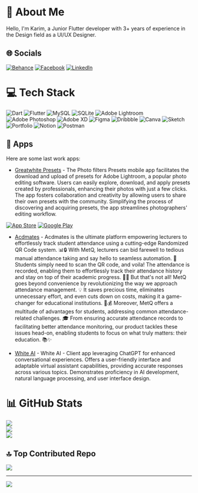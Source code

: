 # 💫 About Me
Hello, I'm Karim, a Junior Flutter developer with 3+ years of experience in the Design field as a UI/UX Designer.

## 🌐 Socials
[![Behance](https://img.shields.io/badge/Behance-1769ff?logo=behance&logoColor=white)](https://www.behance.net/karimeltalawy1) [![Facebook](https://img.shields.io/badge/Facebook-%231877F2.svg?logo=Facebook&logoColor=white)](https://www.facebook.com/karim.eltalawy.7) [![LinkedIn](https://img.shields.io/badge/LinkedIn-%230077B5.svg?logo=linkedin&logoColor=white)](https://www.linkedin.com/in/karimeltalawy-44/)

# 💻 Tech Stack
![Dart](https://img.shields.io/badge/dart-%230175C2.svg?style=for-the-badge&logo=dart&logoColor=white) ![Flutter](https://img.shields.io/badge/Flutter-%2302569B.svg?style=for-the-badge&logo=Flutter&logoColor=white) ![MySQL](https://img.shields.io/badge/mysql-%2300f.svg?style=for-the-badge&logo=mysql&logoColor=white) ![SQLite](https://img.shields.io/badge/sqlite-%2307405e.svg?style=for-the-badge&logo=sqlite&logoColor=white) ![Adobe Lightroom](https://img.shields.io/badge/Adobe%20Lightroom-31A8FF.svg?style=for-the-badge&logo=Adobe%20Lightroom&logoColor=white) ![Adobe Photoshop](https://img.shields.io/badge/adobephotoshop-%2331A8FF.svg?style=for-the-badge&logo=adobephotoshop&logoColor=white) ![Adobe XD](https://img.shields.io/badge/Adobe%20XD-470137?style=for-the-badge&logo=Adobe%20XD&logoColor=#FF61F6) 	![Figma](https://img.shields.io/badge/figma-%23F24E1E.svg?style=for-the-badge&logo=figma&logoColor=white) ![Dribbble](https://img.shields.io/badge/Dribbble-EA4C89?style=for-the-badge&logo=dribbble&logoColor=white) ![Canva](https://img.shields.io/badge/Canva-%2300C4CC.svg?style=for-the-badge&logo=Canva&logoColor=white) ![Sketch](https://img.shields.io/badge/Sketch-FFB387?style=for-the-badge&logo=sketch&logoColor=black) ![Portfolio](https://img.shields.io/badge/Portfolio-%23000000.svg?style=for-the-badge&logo=firefox&logoColor=#FF7139) ![Notion](https://img.shields.io/badge/Notion-%23000000.svg?style=for-the-badge&logo=notion&logoColor=white) ![Postman](https://img.shields.io/badge/Postman-FF6C37?style=for-the-badge&logo=postman&logoColor=white)

## 📱 Apps

Here are some last work apps:

- [Greatwhite Presets](https://apps.apple.com/app/greatwhite-filters/id6446051483) - The Photo filters Presets mobile app facilitates the download and upload of presets for Adobe Lightroom, a popular photo editing software. Users can easily explore, download, and apply presets created by professionals, enhancing their photos with just a few clicks. The app fosters collaboration and creativity by allowing users to share their own presets with the community. Simplifying the process of discovering and acquiring presets, the app streamlines photographers' editing workflow.

[![App Store](https://developer.apple.com/app-store/marketing/guidelines/images/badge-download-on-the-app-store.svg)](https://apps.apple.com/app/greatwhite-filters/id6446051483) [![Google Play](https://play.google.com/intl/en_us/badges/static/images/badges/en_badge_web_generic.png)](https://play.google.com/store/apps/details?id=com.your.package.name)




- [Acdmates](https://example.com/app2) -  Acdmates is the ultimate platform empowering lecturers to effortlessly track student attendance using a cutting-edge Randomized QR Code system. 📊🔒 With MetQ, lecturers can bid farewell to tedious manual attendance taking and say hello to seamless automation. 🎯 Students simply need to scan the QR code, and voila! The attendance is recorded, enabling them to effortlessly track their attendance history and stay on top of their academic progress. 📝✅ But that's not all! MetQ goes beyond convenience by revolutionizing the way we approach attendance management. 💡 It saves precious time, eliminates unnecessary effort, and even cuts down on costs, making it a game-changer for educational institutions. 💪💰 Moreover, MetQ offers a multitude of advantages for students, addressing common attendance-related challenges. 🎓 From ensuring accurate attendance records to facilitating better attendance monitoring, our product tackles these issues head-on, enabling students to focus on what truly matters: their education. 📚✨


- [White AI](https://example.com/app3) - White AI - Client app leveraging ChatGPT for enhanced conversational experiences. Offers a user-friendly interface and adaptable virtual assistant capabilities, providing accurate responses across various topics. Demonstrates proficiency in AI development, natural language processing, and user interface design.

# 📊 GitHub Stats
![](https://github-readme-stats.vercel.app/api?username=karimeltalawyy&theme=dark&hide_border=true&include_all_commits=false&count_private=true)<br/>
![](https://github-readme-streak-stats.herokuapp.com/?user=karimeltalawyy&theme=dark&hide_border=true)<br/>
![](https://github-readme-stats.vercel.app/api/top-langs/?username=karimeltalawyy&theme=dark&hide_border=true&include_all_commits=false&count_private=true&layout=compact)

## 🔝 Top Contributed Repo
![](https://github-contributor-stats.vercel.app/api?username=karimeltalawyy&limit=5&theme=dark&combine_all_yearly_contributions=true)

---



[![](https://visitcount.itsvg.in/api?id=karimeltalawyy&icon=0&color=0)](https://visitcount.itsvg.in)

<!-- Proudly created with GPRM (https://gprm.itsvg.in) -->
